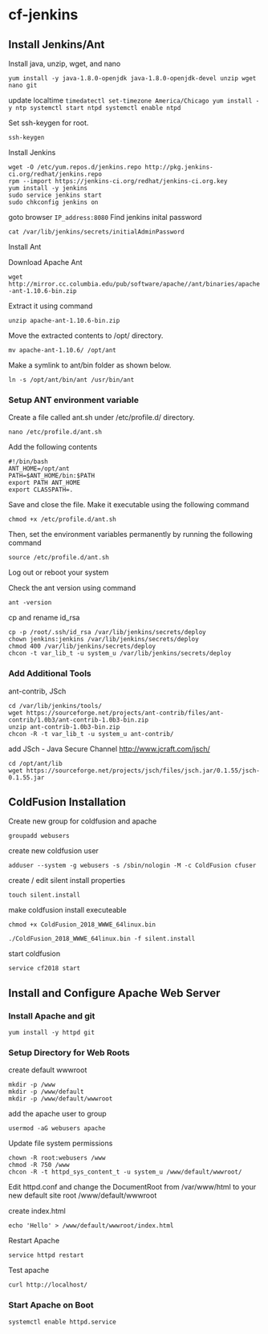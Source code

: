 # cf-jenkins

## Install Jenkins/Ant

Install java, unzip, wget, and nano

```
yum install -y java-1.8.0-openjdk java-1.8.0-openjdk-devel unzip wget nano git
```

update localtime
``
timedatectl set-timezone America/Chicago
yum install -y ntp
systemctl start ntpd
systemctl enable ntpd
``

Set ssh-keygen for root.

``ssh-keygen``

Install Jenkins

```
wget -O /etc/yum.repos.d/jenkins.repo http://pkg.jenkins-ci.org/redhat/jenkins.repo
rpm --import https://jenkins-ci.org/redhat/jenkins-ci.org.key
yum install -y jenkins
sudo service jenkins start
sudo chkconfig jenkins on

```

goto browser `IP_address:8080`
Find jenkins inital password

``cat /var/lib/jenkins/secrets/initialAdminPassword``

Install Ant

Download Apache Ant

``wget http://mirror.cc.columbia.edu/pub/software/apache//ant/binaries/apache-ant-1.10.6-bin.zip``

Extract it using command

``unzip apache-ant-1.10.6-bin.zip``

Move the extracted contents to /opt/ directory.

``mv apache-ant-1.10.6/ /opt/ant``

Make a symlink to ant/bin folder as shown below.

``ln -s /opt/ant/bin/ant /usr/bin/ant``

### Setup ANT environment variable

Create a file called ant.sh under /etc/profile.d/ directory.

``nano /etc/profile.d/ant.sh``

Add the following contents

```
#!/bin/bash
ANT_HOME=/opt/ant
PATH=$ANT_HOME/bin:$PATH
export PATH ANT_HOME
export CLASSPATH=.
```

Save and close the file. Make it executable using the following command

``chmod +x /etc/profile.d/ant.sh``

Then, set the environment variables permanently by running the following command

``source /etc/profile.d/ant.sh``

Log out or reboot your system

Check the ant version using command

``ant -version``

cp and rename id_rsa

```
cp -p /root/.ssh/id_rsa /var/lib/jenkins/secrets/deploy
chown jenkins:jenkins /var/lib/jenkins/secrets/deploy
chmod 400 /var/lib/jenkins/secrets/deploy
chcon -t var_lib_t -u system_u /var/lib/jenkins/secrets/deploy
```

### Add Additional Tools
ant-contrib, JSch

```
cd /var/lib/jenkins/tools/
wget https://sourceforge.net/projects/ant-contrib/files/ant-contrib/1.0b3/ant-contrib-1.0b3-bin.zip
unzip ant-contrib-1.0b3-bin.zip
chcon -R -t var_lib_t -u system_u ant-contrib/
```

add JSch - Java Secure Channel http://www.jcraft.com/jsch/
```
cd /opt/ant/lib
wget https://sourceforge.net/projects/jsch/files/jsch.jar/0.1.55/jsch-0.1.55.jar
```



## ColdFusion Installation

Create new group for coldfusion and apache

```groupadd webusers```

create new coldfusion user

```adduser --system -g webusers -s /sbin/nologin -M -c ColdFusion cfuser```

create / edit silent install properties

```touch silent.install```

make coldfusion install executeable

```
chmod +x ColdFusion_2018_WWWE_64linux.bin

./ColdFusion_2018_WWWE_64linux.bin -f silent.install
```

start coldfusion

```service cf2018 start```

## Install and Configure Apache Web Server

### Install Apache and git

```yum install -y httpd git```

### Setup Directory for Web Roots

create default wwwroot

```
mkdir -p /www
mkdir -p /www/default
mkdir -p /www/default/wwwroot
```

add the apache user to group

```usermod -aG webusers apache```

Update file system permissions

```
chown -R root:webusers /www
chmod -R 750 /www
chcon -R -t httpd_sys_content_t -u system_u /www/default/wwwroot/
```

Edit httpd.conf and change the DocumentRoot from /var/www/html to your new default site root /www/default/wwwroot

create index.html

```echo 'Hello' > /www/default/wwwroot/index.html```

Restart Apache

```service httpd restart```

Test apache

```curl http://localhost/```

### Start Apache on Boot

```systemctl enable httpd.service```
